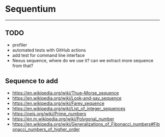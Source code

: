 # Sequentium

---
## TODO

- profiler
- automated tests with GitHub actions
- add test for command line interface
- Nexus sequence, where do we use it? can we extract more sequence from that?


## Sequence to add

- https://en.wikipedia.org/wiki/Thue–Morse_sequence
- https://en.wikipedia.org/wiki/Look-and-say_sequence
- https://en.wikipedia.org/wiki/Farey_sequence
- https://en.wikipedia.org/wiki/List_of_integer_sequences
- https://oeis.org/wiki/Prime_numbers
- https://en.m.wikipedia.org/wiki/Polygonal_number
- https://en.wikipedia.org/wiki/Generalizations_of_Fibonacci_numbers#Fibonacci_numbers_of_higher_order 